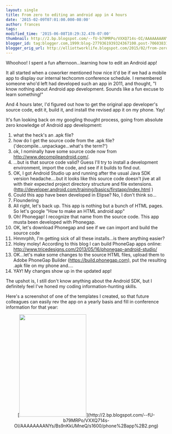 ```yaml
---
layout: single
title: From zero to editing an android app in 4 hours
date: '2015-02-09T07:01:00.000-08:00'
author: frances
tags: 
modified_time: '2015-06-08T10:29:32.478-07:00'
thumbnail: http://2.bp.blogspot.com/--fU-b79MRPo/VXXQ714s-OI/AAAAAAAANYs/Bs9nKkUMneQ/s72-c/phone%2Bapp%2B2.png
blogger_id: tag:blogger.com,1999:blog-2779361939324367100.post-7060383115002950646
blogger_orig_url: http://elliottworklife.blogspot.com/2015/02/from-zero-to-editing-android-app-in-4.html
---
```


Whoohoo! I spent a fun afternoon...learning how to edit an Android app! 

 It all started when a coworker mentioned how nice it'd be if we had a mobile 
app to display our internal techcomm conference schedule. I remembered someone 
who'd left had developed such an app in 2011, and thought, "I know nothing 
about Android app development. Sounds like a fun excuse to learn something!" 

And 4 hours later, I'd figured out how to get the original app developer's 
source code, edit it, build it, and install the revised app it on my phone. 
Yay! 

<a name='more'></a> 

It's fun looking back on my googling thought process, going from absolute zero 
knowledge of Android app development: 


1. what the heck's an .apk file? 
1. how do I get the source code from the .apk file? 
('decompile...unpackage...what's the term?') 
1. ok, I nominally have some source code now from 
http://www.decompileandroid.com/. 
1. ...but is that source code valid? Guess I'll try to install a development 
environment, import the code, and see if it builds to find out. 
1. OK, I got Android Studio up and running after the usual Java SDK version 
headache....but it looks like this source code doesn't jive at all with their 
expected project directory structure and file extensions.  
(http://developer.android.com/training/basics/firstapp/index.html ) 
1. Could this app have been developed in Elipse? No, I don't think so... 
1. Floundering 
1. All right, let's back up. This app is nothing but a bunch of HTML pages. So 
let's google "How to make an HTML android app" 
1. Oh! Phonegap! I recognize that name from the source code. This app musta 
been developed with Phonegap. 
1. OK, let's download Phonegap and see if we can import and build the source 
code 
1. Hmmrphh, I'm getting sick of all these installs...is there anything easier? 
1. Holey moley!  According to this blog I can build PhoneGap apps online: 
http://www.tricedesigns.com/2013/05/16/phonegap-android-studio/ 
1. OK...let's make some changes to the source HTML files, upload them to Adobe 
PhoneGap Builder (https://build.phonegap.com), put the resulting .apk file on 
my phone and.... 
1. YAY! My changes show up in the updated app! 
<div>The upshot is, I still don't know anything about the Android SDK, but I 
definitely feel I've honed my coding information-hunting skills. 

Here's a screenshot of one of the templates I created, so that future 
colleagues can easily rev the app on a yearly basis and fill in conference 
information for that year: 
<div class="separator" style="clear: both; text-align: center;"> 
<div class="separator" style="clear: both; text-align: center;">[<img 
border="0" height="320" 
src="http://2.bp.blogspot.com/--fU-b79MRPo/VXXQ714s-OI/AAAAAAAANYs/Bs9nKkUMneQ/s320/phone%2Bapp%2B2.png" 
width="210" 
/>](http://2.bp.blogspot.com/--fU-b79MRPo/VXXQ714s-OI/AAAAAAAANYs/Bs9nKkUMneQ/s1600/phone%2Bapp%2B2.png) 